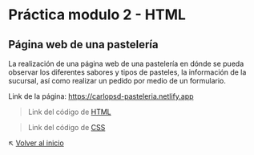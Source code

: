 # Práctica modulo 2 - HTML

## Página web de una pastelería

La realización de una página web de una pastelería en dónde se pueda observar los diferentes sabores y tipos de pasteles, la información de la sucursal, así como realizar un pedido por medio de un formulario.

Link de la página: https://carlopsd-pasteleria.netlify.app

> Link del código de [HTML]( https://github.com/Carlopsd/Front-LaunchX/blob/main/2-Modulo-html/index.html)

> Link del código de [CSS](https://github.com/Carlopsd/Front-LaunchX/blob/main/2-Modulo-html/style.css)


:arrow_upper_left: [Volver al inicio](https://github.com/Carlopsd/Front-LaunchX)
